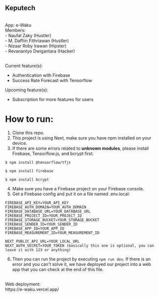 <h2>Keputech</h2><br />
App: e-Waku<br />
Members:<br />
- Naufal Zaky (Hustler)<br />
- M. Daffiin Fithriawan (Hustler)<br />
- Nizaar Roby Irawan (Hipster)<br />
- Revanantyo Dwigantara (Hacker)<br />
<br />

Current feature(s):
- Authentication with Firebase
- Success Rate Forecast with Tensorflow

Upcoming feature(s):
- Subscription for more features for users

# How to run:
1. Clone this repo.
2. This project is using Next, make sure you have npm installed on your device.
3. If there are some errors related to **unknown modules**, please install Firebase, Tensorflow.js, and bcrypt first.
```
$ npm install @tensorflow/tfjs
```
```
$ npm install firebase
```
```
$ npm install bcrypt
```
4. Make sure you have a Firebase project on your Firebase console.
5. Get a Firebase config and put it on a file named .env.local:
```
FIREBASE_API_KEY=YOUR_API_KEY
FIREBASE_AUTH_DOMAIN=YOUR_AUTH_DOMAIN
FIREBASE_DATABASE_URL=YOUR_DATABASE_URL
FIREBASE_PROJECT_ID=YOUR_PROJECT_ID
FIREBASE_STORAGE_BUCKET=YOUR_STORAGE_BUCKET
FIREBASE_SENDER_ID=YOUR_SENDER_ID
FIREBASE_APP_ID=YOUR_APP_ID
FIREBASE_MEASUREMENT_ID=YOUR_MEASUREMENT_ID

NEXT_PUBLIC_API_URL=YOUR_LOCAL_URL
NEXT_AUTH_SECRET=YOUR_TOKEN (basically this one is optional, you can leave it with 123 or anything)
```
6. Then you can run the project by executing `npm run dev`. If there is an error and you can't solve it, we have deployed our project into a web app that you can check at the end of this file.

<br />
Web deployment:<br />
https://e-waku.vercel.app/
